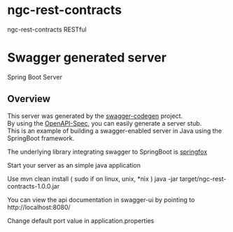 # ngc-rest-contracts
ngc-rest-contracts RESTful

# Swagger generated server

Spring Boot Server 


## Overview  
This server was generated by the [swagger-codegen](https://github.com/swagger-api/swagger-codegen) project.  
By using the [OpenAPI-Spec](https://github.com/swagger-api/swagger-core), you can easily generate a server stub.  
This is an example of building a swagger-enabled server in Java using the SpringBoot framework.  

The underlying library integrating swagger to SpringBoot is [springfox](https://github.com/springfox/springfox)  

Start your server as an simple java application

Use mvn clean install  ( sudo if on linux, unix, *nix )
java -jar target/ngc-rest-contracts-1.0.0.jar

You can view the api documentation in swagger-ui by pointing to  
http://localhost:8080/  

Change default port value in application.properties
